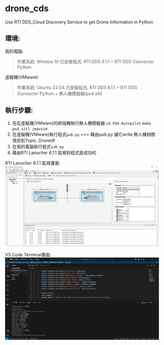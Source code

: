 # drone_cds
Use RTI DDS_Cloud Discovery Service to get Drone Information in Python
## 環境:
我的電腦:
> 作業系統: Window 10
> 已安裝程式: RTI DDS 6.1.1 + RTI DDS Connector Python

虛擬機(VMware):
> 作業系統: Ubuntu 22.04
> 已安裝程式: RTI DDS 6.1.1 + RTI DDS Connector Python + 無人機模擬器(px4 sitl)

## 執行步驟:
1. 先在虛擬機(VMware)的終端機執行無人機模擬器
`cd PX4-Autopilot`
`make px4_sitl jmavsim`
2. 在虛擬機(VMware)執行程式`pub.py` >>> 藉由pub.py 讓它write 無人機相關資訊到Topic: Drone中
3. 在我的電腦執行程式`sub.py`
4. 藉由RTI Lanucher 6.1.1 監視到程式是成功的

RTI Lanucher 6.1.1 監視畫面:
![image](https://github.com/littlehigh/drone_cds/blob/main/CDS_Success_RTI%20Launcher.JPG)

VS Code Terminal畫面:
![image](https://github.com/littlehigh/drone_cds/blob/main/CDS_Success_VS%20code.JPG)

